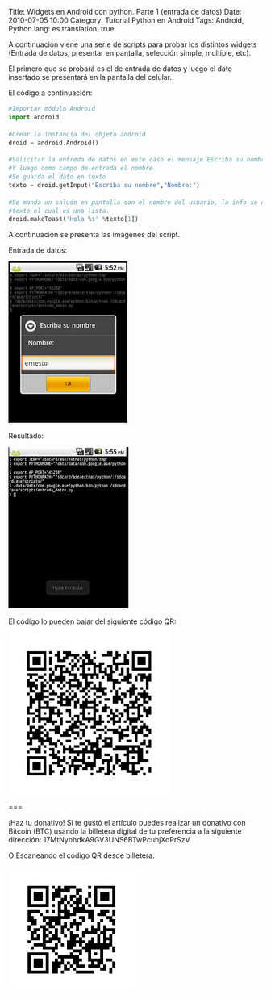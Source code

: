 Title: Widgets en Android con python. Parte 1 (entrada de datos)
Date: 2010-07-05 10:00
Category: Tutorial Python en Android
Tags: Android, Python
lang: es
translation: true

A continuación viene una serie de scripts para probar los distintos widgets (Entrada de datos, presentar en pantalla, selección simple, multiple, etc).

El primero que se probará es el de entrada de datos y luego el dato insertado se presentará en la pantalla del celular.

El código a continuación:

```python
#Importar módulo Android
import android

#Crear la instancia del objeto android
droid = android.Android()

#Solicitar la entreda de datos en este caso el mensaje Escriba su nombre como título
#Y luego como campo de entrada el nombre
#Se guarda el dato en texto
texto = droid.getInput("Escriba su nombre","Nombre:")

#Se manda un saludo en pantalla con el nombre del usuario, la info se encuentra en
#texto el cual es una lista.
droid.makeToast('Hola %s' %texto[1])
```

A continuación se presenta las imagenes del script.

Entrada de datos:


![Entrada de datos](./images/entradanombre.png)


Resultado:

![Entrada de datos - Resultado](./images/salidanombre.png)


El código lo pueden bajar del siguiente código QR:

![Código](./images/entradadatoscodigo.png)


===

¡Haz tu donativo!
Si te gustó el artículo puedes realizar un donativo con Bitcoin (BTC)
usando la billetera digital de tu preferencia a la siguiente
dirección: 17MtNybhdkA9GV3UNS6BTwPcuhjXoPrSzV

O Escaneando el código QR desde billetera:

![17MtNybhdkA9GV3UNS6BTwPcuhjXoPrSzV](./images/17MtNybhdkA9GV3UNS6BTwPcuhjXoPrSzV.png)